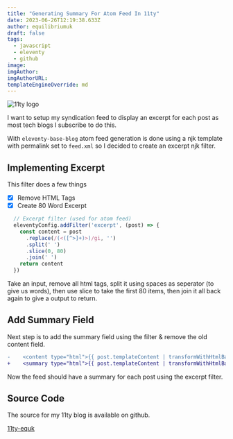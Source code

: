 ```yaml
---
title: "Generating Summary For Atom Feed In 11ty"
date: 2023-06-26T12:19:38.633Z
author: equilibriumuk
draft: false
tags:
  - javascript
  - eleventy
  - github
image:
imgAuthor:
imgAuthorURL:
templateEngineOverride: md
---
```


<p class="text-center"><img src="/media/images/11ty-200.webp" alt="11ty logo" class="inline"></p>

I want to setup my syndication feed to display an excerpt for each post as most tech blogs I subscribe to do this.

With `eleventy-base-blog` atom feed generation is done using a njk template with permalink set to `feed.xml` so I decided to create an excerpt njk filter.

## Implementing Excerpt

This filter does a few things

- [x] Remove HTML Tags
- [x] Create 80 Word Excerpt

```js
  // Excerpt filter (used for atom feed)
  eleventyConfig.addFilter('excerpt', (post) => {
    const content = post
      .replace(/(<([^>]+)>)/gi, '')
      .split(' ')
      .slice(0, 80)
      .join(' ')
    return content
  })
```

Take an input, remove all html tags, split it using spaces as seperator (to give us words), then use slice to take the first 80 items, then join it all back again to give a output to return.

## Add Summary Field

Next step is to add the summary field using the filter & remove the old content field.

```diff
-    <content type="html">{{ post.templateContent | transformWithHtmlBase(absolutePostUrl, post.url) }}</content>
+    <summary type="html">{{ post.templateContent | transformWithHtmlBase(absolutePostUrl, post.url) | excerpt | safe }}</summary>
```

Now the feed should have a summary for each post using the excerpt filter.


## Source Code

The source for my 11ty blog is available on github.

<a class="github" href="https://github.com/equk/11ty-equk" aria-label="View on GitHub" target="_blank" rel="noopener noreferrer"><i class="fa fa-github"></i> 11ty-equk</a>
